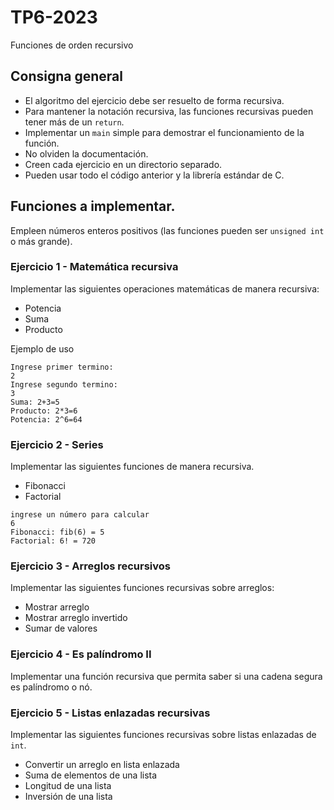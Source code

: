 
# TP6-2023

Funciones de orden recursivo

## Consigna general
* El algoritmo del ejercicio debe ser resuelto de forma recursiva.
* Para mantener la notación recursiva, las funciones recursivas pueden tener más de un `return`.
* Implementar un `main` simple para demostrar el funcionamiento de la función.
* No olviden la documentación.
* Creen cada ejercicio en un directorio separado.
* Pueden usar todo el código anterior y la librería estándar de C.

## Funciones a implementar.
Empleen números enteros positivos (las funciones pueden ser `unsigned int` o más grande).

### Ejercicio 1 - Matemática recursiva
Implementar las siguientes operaciones matemáticas de manera recursiva:
* Potencia
* Suma
* Producto

Ejemplo de uso
```
Ingrese primer termino:
2
Ingrese segundo termino:
3
Suma: 2+3=5
Producto: 2*3=6
Potencia: 2^6=64
```

### Ejercicio 2 - Series
Implementar las siguientes funciones de manera recursiva.
* Fibonacci
* Factorial
```
ingrese un número para calcular
6
Fibonacci: fib(6) = 5
Factorial: 6! = 720
```
### Ejercicio 3 - Arreglos recursivos
Implementar las siguientes funciones recursivas sobre arreglos:
* Mostrar arreglo
* Mostrar arreglo invertido
* Sumar de valores

### Ejercicio 4 - Es palíndromo II
Implementar una función recursiva que permita saber si una cadena segura es palíndromo o nó.

### Ejercicio 5 - Listas enlazadas recursivas
Implementar las siguientes funciones recursivas sobre listas enlazadas de `int`.

* Convertir un arreglo en lista enlazada
* Suma de elementos de una lista
* Longitud de una lista
* Inversión de una lista

